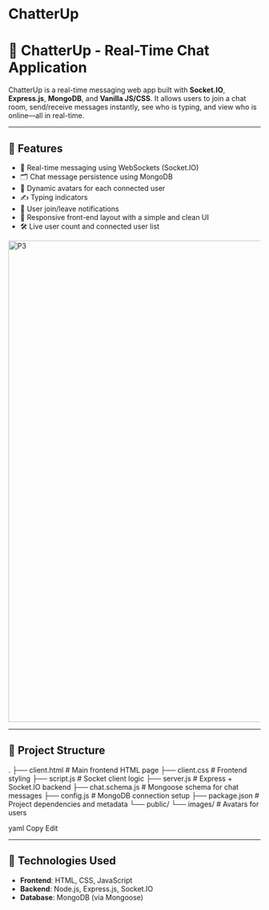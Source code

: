 # ChatterUp
# 💬 ChatterUp - Real-Time Chat Application

ChatterUp is a real-time messaging web app built with **Socket.IO**, **Express.js**, **MongoDB**, and **Vanilla JS/CSS**. It allows users to join a chat room, send/receive messages instantly, see who is typing, and view who is online—all in real-time.

---

## 🚀 Features

- 🔌 Real-time messaging using WebSockets (Socket.IO)
- 🗂️ Chat message persistence using MongoDB
- 👤 Dynamic avatars for each connected user
- ✍️ Typing indicators
- 📡 User join/leave notifications
- 📱 Responsive front-end layout with a simple and clean UI
- 🛠️ Live user count and connected user list

  
<img width="960" alt="P3" src="https://github.com/user-attachments/assets/1196e8af-4e26-4558-8f22-3e90951976d3" />

---

## 📁 Project Structure

.
├── client.html # Main frontend HTML page
├── client.css # Frontend styling
├── script.js # Socket client logic
├── server.js # Express + Socket.IO backend
├── chat.schema.js # Mongoose schema for chat messages
├── config.js # MongoDB connection setup
├── package.json # Project dependencies and metadata
└── public/
└── images/ # Avatars for users

yaml
Copy
Edit

---

## 🧪 Technologies Used

- **Frontend**: HTML, CSS, JavaScript
- **Backend**: Node.js, Express.js, Socket.IO
- **Database**: MongoDB (via Mongoose)

